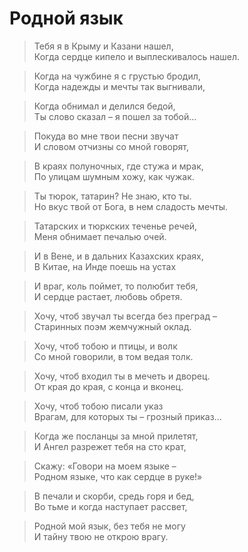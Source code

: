 # Родной язык 

> Тебя я в Крыму и Казани нашел,  
Когда сердце кипело и выплескивалось нашел.

> Когда на чужбине я с грустью бродил,  
Когда надежды и мечты так выгнивали,

> Когда обнимал и делился бедой,  
Ты слово сказал – я пошел за тобой…

> Покуда во мне твои песни звучат  
И словом отчизны со мной говорят,

> В краях полуночных, где стужа и мрак,  
По улицам шумным хожу, как чужак.

> Ты тюрок, татарин? Не знаю, кто ты.  
Но вкус твой от Бога, в нем сладость мечты.

> Татарских и тюркских теченье речей,  
Меня обнимает печалью очей.

> И в Вене, и в дальних Казахских краях,  
В Китае, на Инде поешь на устах

> И враг, коль поймет, то полюбит тебя,  
И сердце растает, любовь обретя.

> Хочу, чтоб звучал ты всегда без преград –  
Старинных поэм жемчужный оклад.

> Хочу, чтоб тобою и птицы, и волк  
Со мной говорили, в том ведая толк.

> Хочу, чтоб входил ты в мечеть и дворец.  
От края до края, с конца и вконец.

> Хочу, чтоб тобою писали указ  
Врагам, для которых ты – грозный приказ…

> Когда же посланцы за мной прилетят,  
И Ангел разрежет тебя на сто крат,

> Скажу: «Говори на моем языке –  
Родном языке, что как сердце в руке!»

> В печали и скорби, средь горя и бед,  
Во тьме и когда наступает рассвет,

> Родной мой язык, без тебя не могу  
И тайну твою не открою врагу.
